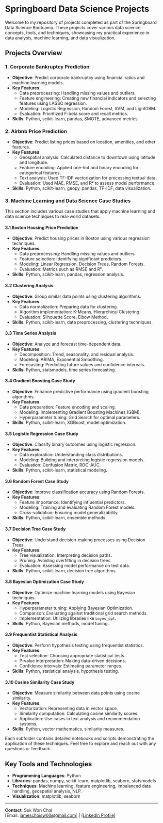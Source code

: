 # Springboard Data Science Projects

Welcome to my repository of projects completed as part of the Springboard Data Science Bootcamp. These projects cover various data science concepts, tools, and techniques, showcasing my practical experience in data analysis, machine learning, and data visualization.

## Projects Overview

### 1. **Corporate Bankruptcy Prediction**
   - **Objective**: Predict corporate bankruptcy using financial ratios and machine learning models.
   - **Key Features**:
     - Data preprocessing: Handling missing values and outliers.
     - Feature engineering: Creating new financial indicators and selecting features using LASSO regression.
     - Modeling: Logistic Regression, Random Forest, SVM, and LightGBM.
     - Evaluation: Prioritized F-beta score and recall metrics.
   - **Skills**: Python, scikit-learn, pandas, SMOTE, advanced metrics.

### 2. **Airbnb Price Prediction**
   - **Objective**: Predict listing prices based on location, amenities, and other features.
   - **Key Features**:
     - Geospatial analysis: Calculated distance to downtown using latitude and longitude.
     - Feature encoding: Applied one-hot and binary encoding for categorical features.
     - Text analysis: Used TF-IDF vectorization for processing textual data.
     - Evaluation: Used MAE, RMSE, and R² to assess model performance.
   - **Skills**: Python, scikit-learn, geopy, pandas, TF-IDF, data visualization.

### 3. **Machine Learning and Data Science Case Studies**
This section includes various case studies that apply machine learning and data science techniques to real-world datasets.

#### 3.1 **Boston Housing Price Prediction**
- **Objective**: Predict housing prices in Boston using various regression techniques.
- **Key Features**:
  - Data preprocessing: Handling missing values and outliers.
  - Feature selection: Identifying significant predictors.
  - Modeling: Linear Regression, Decision Trees, Random Forests.
  - Evaluation: Metrics such as RMSE and R².
- **Skills**: Python, scikit-learn, pandas, regression analysis.

#### 3.2 **Clustering Analysis**
- **Objective**: Group similar data points using clustering algorithms.
- **Key Features**:
  - Data normalization: Preparing data for clustering.
  - Algorithm implementation: K-Means, Hierarchical Clustering.
  - Evaluation: Silhouette Score, Elbow Method.
- **Skills**: Python, scikit-learn, data preprocessing, clustering techniques.

#### 3.3 **Time Series Analysis**
- **Objective**: Analyze and forecast time-dependent data.
- **Key Features**:
  - Decomposition: Trend, seasonality, and residual analysis.
  - Modeling: ARIMA, Exponential Smoothing.
  - Forecasting: Predicting future values and confidence intervals.
- **Skills**: Python, statsmodels, time series forecasting.

#### 3.4 **Gradient Boosting Case Study**
- **Objective**: Enhance predictive performance using gradient boosting algorithms.
- **Key Features**:
  - Data preparation: Feature encoding and scaling.
  - Modeling: Implementing Gradient Boosting Machines (GBM).
  - Hyperparameter tuning: Grid Search for optimal parameters.
- **Skills**: Python, scikit-learn, XGBoost, model optimization.

#### 3.5 **Logistic Regression Case Study**
- **Objective**: Classify binary outcomes using logistic regression.
- **Key Features**:
  - Data exploration: Understanding class distributions.
  - Modeling: Building and interpreting logistic regression models.
  - Evaluation: Confusion Matrix, ROC-AUC.
- **Skills**: Python, scikit-learn, statistical modeling.

#### 3.6 **Random Forest Case Study**
- **Objective**: Improve classification accuracy using Random Forests.
- **Key Features**:
  - Feature importance: Identifying influential predictors.
  - Modeling: Training and evaluating Random Forest models.
  - Cross-validation: Ensuring model generalizability.
- **Skills**: Python, scikit-learn, ensemble methods.

#### 3.7 **Decision Tree Case Study**
- **Objective**: Understand decision-making processes using Decision Trees.
- **Key Features**:
  - Tree visualization: Interpreting decision paths.
  - Pruning: Avoiding overfitting in decision trees.
  - Evaluation: Assessing model performance on test data.
- **Skills**: Python, scikit-learn, decision tree algorithms.

#### 3.8 **Bayesian Optimization Case Study**
- **Objective**: Optimize machine learning models using Bayesian techniques.
- **Key Features**:
  - Hyperparameter tuning: Applying Bayesian Optimization.
  - Comparison: Evaluating against traditional grid search methods.
  - Implementation: Utilizing libraries like `bayes_opt`.
- **Skills**: Python, Bayesian methods, model tuning.

#### 3.9 **Frequentist Statistical Analysis**
- **Objective**: Perform hypothesis testing using frequentist statistics.
- **Key Features**:
  - Test selection: Choosing appropriate statistical tests.
  - P-value interpretation: Making data-driven decisions.
  - Confidence intervals: Estimating parameter ranges.
- **Skills**: Python, statistical analysis, hypothesis testing.

#### 3.10 **Cosine Similarity Case Study**
- **Objective**: Measure similarity between data points using cosine similarity.
- **Key Features**:
  - Vectorization: Representing data in vector space.
  - Similarity computation: Calculating cosine similarity scores.
  - Application: Use cases in text analysis and recommendation systems.
- **Skills**: Python, vector mathematics, similarity measures.

Each subfolder contains detailed notebooks and scripts demonstrating the application of these techniques. Feel free to explore and reach out with any questions or feedback.

## Key Tools and Technologies
- **Programming Languages**: Python
- **Libraries**: pandas, numpy, scikit-learn, matplotlib, seaborn, statsmodels
- **Techniques**: Machine learning, feature engineering, imbalanced data handling, geospatial analysis, NLP.
- **Visualization**: matplotlib, seaborn

---

**Contact**: Suk Won Choi  
[Email: jameschoisw00@gmail.com] | [[LinkedIn Profile](https://www.linkedin.com/in/james-sukwon-choi/)]
